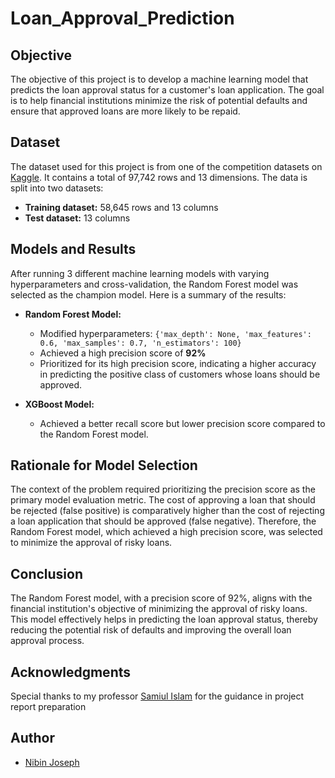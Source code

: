 # Loan_Approval_Prediction

## Objective
The objective of this project is to develop a machine learning model that predicts the loan approval status for a customer's loan application. The goal is to help financial institutions minimize the risk of potential defaults and ensure that approved loans are more likely to be repaid.

## Dataset
The dataset used for this project is from one of the competition datasets on [Kaggle](https://www.kaggle.com/competitions/playground-series-s4e10/data?select=test.csv). It contains a total of 97,742 rows and 13 dimensions. The data is split into two datasets:
- **Training dataset:** 58,645 rows and 13 columns
- **Test dataset:** 13 columns

## Models and Results
After running 3 different machine learning models with varying hyperparameters and cross-validation, the Random Forest model was selected as the champion model. Here is a summary of the results:

- **Random Forest Model:**
  - Modified hyperparameters: `{'max_depth': None, 'max_features': 0.6, 'max_samples': 0.7, 'n_estimators': 100}`
  - Achieved a high precision score of **92%**
  - Prioritized for its high precision score, indicating a higher accuracy in predicting the positive class of customers whose loans should be approved.

- **XGBoost Model:**
  - Achieved a better recall score but lower precision score compared to the Random Forest model.

    
## Rationale for Model Selection
The context of the problem required prioritizing the precision score as the primary model evaluation metric. The cost of approving a loan that should be rejected (false positive) is comparatively higher than the cost of rejecting a loan application that should be approved (false negative). Therefore, the Random Forest model, which achieved a high precision score, was selected to minimize the approval of risky loans.

## Conclusion
The Random Forest model, with a precision score of 92%, aligns with the financial institution's objective of minimizing the approval of risky loans. This model effectively helps in predicting the loan approval status, thereby reducing the potential risk of defaults and improving the overall loan approval process.

## Acknowledgments
Special thanks to my professor [Samiul Islam](https://www.linkedin.com/in/samiul-i-13b377165?lipi=urn%3Ali%3Apage%3Ad_flagship3_profile_view_base_contact_details%3BTkafq6xaTvqjg5e1G1wYGw%3D%3D) for the guidance in project report preparation

## Author
- [Nibin Joseph](https://github.com/nibinjoseph)



